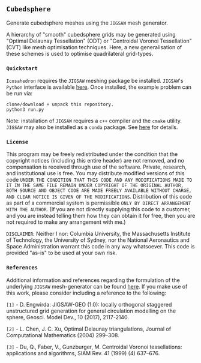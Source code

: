 ## `Cubedsphere`

Generate cubedsphere meshes using the `JIGSAW` mesh generator.

A hierarchy of "smooth" cubedsphere grids may be generated using "Optimal Delaunay Tessellation" (ODT) or "Centroidal Voronoi Tessellation" (CVT) like mesh optimisation techniques. Here, a new generalisation of these schemes is used to optimise quadrilateral grid-types.

### `Quickstart`

`Icosahedron` requires the `JIGSAW` meshing package be installed. `JIGSAW`'s `Python` interface is available <a href="https://github.com/dengwirda/jigsaw-python">here</a>. Once installed, the example problem can be run via:

    clone/download + unpack this repository.
    python3 run.py

Note: installation of `JIGSAW` requires a `c++` compiler and the `cmake` utility. `JIGSAW` may also be installed as a `conda` package. See <a href="https://github.com/dengwirda/jigsaw">here</a> for details.

### `License`

This program may be freely redistributed under the condition that the copyright notices (including this entire header) are not removed, and no compensation is received through use of the software.  Private, research, and institutional use is free.  You may distribute modified versions of this code `UNDER THE CONDITION THAT THIS CODE AND ANY MODIFICATIONS MADE TO IT IN THE SAME FILE REMAIN UNDER COPYRIGHT OF THE ORIGINAL AUTHOR, BOTH SOURCE AND OBJECT CODE ARE MADE FREELY AVAILABLE WITHOUT CHARGE, AND CLEAR NOTICE IS GIVEN OF THE MODIFICATIONS`. Distribution of this code as part of a commercial system is permissible `ONLY BY DIRECT ARRANGEMENT WITH THE AUTHOR`. (If you are not directly supplying this code to a customer, and you are instead telling them how they can obtain it for free, then you are not required to make any arrangement with me.) 

`DISCLAIMER`:  Neither I nor: Columbia University, the Massachusetts Institute of Technology, the University of Sydney, nor the National Aeronautics and Space Administration warrant this code in any way whatsoever.  This code is provided "as-is" to be used at your own risk.

### `References`

Additional information and references regarding the formulation of the underlying `JIGSAW` mesh-generator can be found <a href="https://github.com/dengwirda/jigsaw">here</a>. If you make use of this work, please consider including a reference to the following: 

`[1]` - D. Engwirda: JIGSAW-GEO (1.0): locally orthogonal staggered unstructured grid generation for general circulation modelling on the sphere, Geosci. Model Dev., 10 (2017), 2117-2140.

`[2]` - L. Chen, J. C. Xu, Optimal Delaunay triangulations, Journal of Computational Mathematics (2004) 299–308.

`[3]` - Du, Q., Faber, V., Gunzburger, M. Centroidal Voronoi tessellations: applications and algorithms, SIAM Rev. 41 (1999) (4) 637–676.
